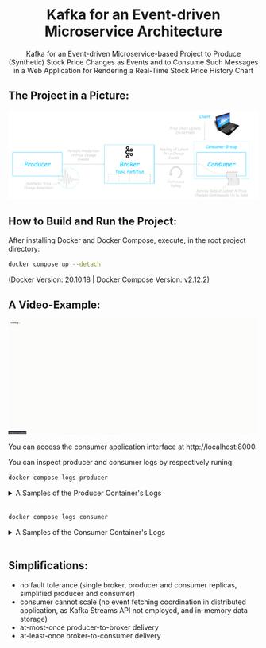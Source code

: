 <h1 align="center">Kafka for an Event-driven Microservice Architecture</h1>

<p align="center">
    Kafka for an Event-driven Microservice-based Project to Produce (Synthetic) Stock Price Changes as Events and to Consume Such Messages in a Web Application for Rendering a Real-Time Stock Price History Chart
</p>


## The Project in a Picture:

![...loading...](./media/project-in-a-picture.png)


## How to Build and Run the Project:

After installing Docker and Docker Compose, execute, in the root project directory:
```bash
docker compose up --detach
```
(Docker Version: 20.10.18 | Docker Compose Version: v2.12.2)


## A Video-Example:

![...loading...](./media/video-example.gif)

You can access the consumer application interface at http://localhost:8000.

You can inspect producer and consumer logs by respectively runing:

```bash
docker compose logs producer
```

<details>
<summary>A Samples of the Producer Container's Logs</summary>

```
kafka-producer-1  | INFO:root:Event published ✓
kafka-producer-1  |     Event details: headers: None | key: b'mattia-stock-price' | latency: 1.552934 | offset: 0 | partition: 0 | timestamp: (1, 1672937092827) | topic: stock-prices | value: b'1'
kafka-producer-1  | INFO:root:Event published ✓
kafka-producer-1  |     Event details: headers: None | key: b'mattia-stock-price' | latency: 0.00998 | offset: 1 | partition: 0 | timestamp: (1, 1672937094983) | topic: stock-prices | value: b'0.3496084180408183'
kafka-producer-1  | INFO:root:Event published ✓
kafka-producer-1  |     Event details: headers: None | key: b'mattia-stock-price' | latency: 0.00726 | offset: 2 | partition: 0 | timestamp: (1, 1672937095594) | topic: stock-prices | value: b'1.540346349024266'
kafka-producer-1  | INFO:root:Event published ✓
kafka-producer-1  |     Event details: headers: None | key: b'mattia-stock-price' | latency: 0.006448 | offset: 3 | partition: 0 | timestamp: (1, 1672937096203) | topic: stock-prices | value: b'2.95458382763149'
kafka-producer-1  | INFO:root:Event published ✓
kafka-producer-1  |     Event details: headers: None | key: b'mattia-stock-price' | latency: 0.006385 | offset: 4 | partition: 0 | timestamp: (1, 1672937096811) | topic: stock-prices | value: b'3.063719732835274'
kafka-producer-1  | INFO:root:Event published ✓
kafka-producer-1  |     Event details: headers: None | key: b'mattia-stock-price' | latency: 0.005647 | offset: 5 | partition: 0 | timestamp: (1, 1672937097419) | topic: stock-prices | value: b'4.281951266695756'
kafka-producer-1  | INFO:root:Event published ✓
kafka-producer-1  |     Event details: headers: None | key: b'mattia-stock-price' | latency: 0.007608 | offset: 6 | partition: 0 | timestamp: (1, 1672937098026) | topic: stock-prices | value: b'3.996164511683388'
kafka-producer-1  | INFO:root:Event published ✓
kafka-producer-1  |     Event details: headers: None | key: b'mattia-stock-price' | latency: 0.007488 | offset: 7 | partition: 0 | timestamp: (1, 1672937098635) | topic: stock-prices | value: b'3.7307283111967244'
kafka-producer-1  | INFO:root:Event published ✓
kafka-producer-1  |     Event details: headers: None | key: b'mattia-stock-price' | latency: 0.005826 | offset: 8 | partition: 0 | timestamp: (1, 1672937099244) | topic: stock-prices | value: b'4.165709451702387'
kafka-producer-1  | INFO:root:Event published ✓
kafka-producer-1  |     Event details: headers: None | key: b'mattia-stock-price' | latency: 0.006039 | offset: 9 | partition: 0 | timestamp: (1, 1672937099851) | topic: stock-prices | value: b'4.726634442747579'
kafka-producer-1  | INFO:root:Event published ✓
kafka-producer-1  |     Event details: headers: None | key: b'mattia-stock-price' | latency: 0.004103 | offset: 10 | partition: 0 | timestamp: (1, 1672937100458) | topic: stock-prices | value: b'5.384804750395232'
kafka-producer-1  | INFO:root:Event published ✓
kafka-producer-1  |     Event details: headers: None | key: b'mattia-stock-price' | latency: 0.005176 | offset: 11 | partition: 0 | timestamp: (1, 1672937101064) | topic: stock-prices | value: b'6.079011078347191'
kafka-producer-1  | INFO:root:Event published ✓
kafka-producer-1  |     Event details: headers: None | key: b'mattia-stock-price' | latency: 0.006494 | offset: 12 | partition: 0 | timestamp: (1, 1672937101670) | topic: stock-prices | value: b'5.615852882514226'
kafka-producer-1  | INFO:root:Event published ✓
kafka-producer-1  |     Event details: headers: None | key: b'mattia-stock-price' | latency: 0.005713 | offset: 13 | partition: 0 | timestamp: (1, 1672937102278) | topic: stock-prices | value: b'4.833149028858861'
kafka-producer-1  | INFO:root:Event published ✓
kafka-producer-1  |     Event details: headers: None | key: b'mattia-stock-price' | latency: 0.005793 | offset: 14 | partition: 0 | timestamp: (1, 1672937102886) | topic: stock-prices | value: b'5.273386963660958'
kafka-producer-1  | INFO:root:Event published ✓
kafka-producer-1  |     Event details: headers: None | key: b'mattia-stock-price' | latency: 0.005984 | offset: 15 | partition: 0 | timestamp: (1, 1672937103493) | topic: stock-prices | value: b'5.764161056996162'
kafka-producer-1  | INFO:root:Event published ✓
kafka-producer-1  |     Event details: headers: None | key: b'mattia-stock-price' | latency: 0.005947 | offset: 16 | partition: 0 | timestamp: (1, 1672937104101) | topic: stock-prices | value: b'6.0631501150225455'
kafka-producer-1  | INFO:root:Event published ✓
kafka-producer-1  |     Event details: headers: None | key: b'mattia-stock-price' | latency: 0.005367 | offset: 17 | partition: 0 | timestamp: (1, 1672937104708) | topic: stock-prices | value: b'6.383755014357777'
kafka-producer-1  | INFO:root:Event published ✓
kafka-producer-1  |     Event details: headers: None | key: b'mattia-stock-price' | latency: 0.006406 | offset: 18 | partition: 0 | timestamp: (1, 1672937105315) | topic: stock-prices | value: b'7.107090155251835'
kafka-producer-1  | INFO:root:Event published ✓
kafka-producer-1  |     Event details: headers: None | key: b'mattia-stock-price' | latency: 0.005811 | offset: 19 | partition: 0 | timestamp: (1, 1672937105923) | topic: stock-prices | value: b'7.4096179789004095'
kafka-producer-1  | INFO:root:Event published ✓
kafka-producer-1  |     Event details: headers: None | key: b'mattia-stock-price' | latency: 0.005553 | offset: 20 | partition: 0 | timestamp: (1, 1672937106530) | topic: stock-prices | value: b'8.9295355151101'
```

</details>
<br>

```bash
docker compose logs consumer
```

<details>
<summary>A Samples of the Consumer Container's Logs</summary>

```
kafka-consumer-1  | Dash is running on http://0.0.0.0:8000/
kafka-consumer-1  |
kafka-consumer-1  |  * Serving Flask app 'application'
kafka-consumer-1  |  * Debug mode: off
kafka-consumer-1  | WARNING: This is a development server. Do not use it in a production deployment. Use a production WSGI server instead.
kafka-consumer-1  |  * Running on all addresses (0.0.0.0)
kafka-consumer-1  |  * Running on http://127.0.0.1:8000
kafka-consumer-1  |  * Running on http://172.26.0.4:8000
kafka-consumer-1  | Press CTRL+C to quit
kafka-consumer-1  | INFO:root:Partition offset(s) committed ✓
kafka-consumer-1  |     Details:
kafka-consumer-1  |     - offset 15 in partition 0 of topic 15
kafka-consumer-1  | INFO:root:Partition offset(s) committed ✓
kafka-consumer-1  |     Details:
kafka-consumer-1  |     - offset 16 in partition 0 of topic 16
kafka-consumer-1  | INFO:root:Partition offset(s) committed ✓
kafka-consumer-1  |     Details:
kafka-consumer-1  |     - offset 17 in partition 0 of topic 17
kafka-consumer-1  | INFO:root:Partition offset(s) committed ✓
kafka-consumer-1  |     Details:
kafka-consumer-1  |     - offset 18 in partition 0 of topic 18
kafka-consumer-1  | INFO:root:Partition offset(s) committed ✓
kafka-consumer-1  |     Details:
kafka-consumer-1  |     - offset 19 in partition 0 of topic 19
kafka-consumer-1  | INFO:root:Partition offset(s) committed ✓
kafka-consumer-1  |     Details:
kafka-consumer-1  |     - offset 20 in partition 0 of topic 20
```

</details>
<br>


## Simplifications:

- no fault tolerance (single broker, producer and consumer replicas, simplified producer and consumer)
- consumer cannot scale (no event fetching coordination in distributed application, as Kafka Streams API not employed, and in-memory data storage)
- at-most-once producer-to-broker delivery
- at-least-once broker-to-consumer delivery

